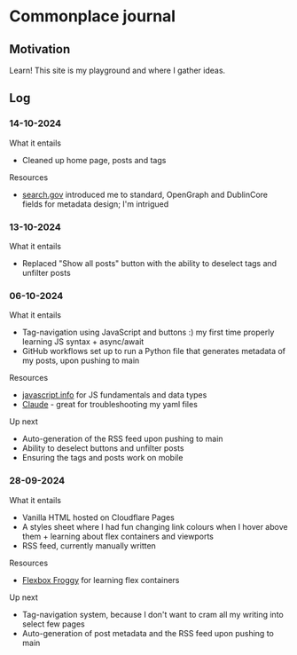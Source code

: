# Commonplace journal

## Motivation

Learn! This site is my playground and where I gather ideas.

## Log

### 14-10-2024

What it entails

- Cleaned up home page, posts and tags

Resources

- [search.gov](https://search.gov/indexing/metadata.html#tags--keywords) introduced me to standard, OpenGraph and DublinCore fields for metadata design; I'm intrigued

### 13-10-2024

What it entails

- Replaced "Show all posts" button with the ability to deselect tags and unfilter posts

### 06-10-2024

What it entails

- Tag-navigation using JavaScript and buttons :) my first time properly learning JS syntax + async/await 
- GitHub workflows set up to run a Python file that generates metadata of my posts, upon pushing to main

Resources

- [javascript.info](https://javascript.info) for JS fundamentals and data types
- [Claude](https://claude.ai) - great for troubleshooting my yaml files

Up next

- Auto-generation of the RSS feed upon pushing to main
- Ability to deselect buttons and unfilter posts
- Ensuring the tags and posts work on mobile

### 28-09-2024

What it entails

- Vanilla HTML hosted on Cloudflare Pages
- A styles sheet where I had fun changing link colours when I hover above them + learning about flex containers and viewports
- RSS feed, currently manually written

Resources

- [Flexbox Froggy](https://flexboxfroggy.com) for learning flex containers

Up next

- Tag-navigation system, because I don't want to cram all my writing into select few pages
- Auto-generation of post metadata and the RSS feed upon pushing to main
